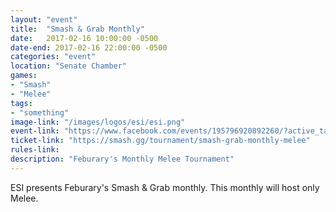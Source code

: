 ```yaml
---
layout: "event"
title:  "Smash & Grab Monthly"
date:   2017-02-16 10:00:00 -0500
date-end: 2017-02-16 22:00:00 -0500
categories: "event"
location: "Senate Chamber"
games:
- "Smash"
- "Melee"
tags:
- "something"
image-link: "/images/logos/esi/esi.png"
event-link: "https://www.facebook.com/events/195796920892260/?active_tab=about"
ticket-link: "https://smash.gg/tournament/smash-grab-monthly-melee"
rules-link: 
description: "Feburary's Monthly Melee Tournament"
---
```


ESI presents Feburary's Smash & Grab monthly.  This monthly will host only Melee.